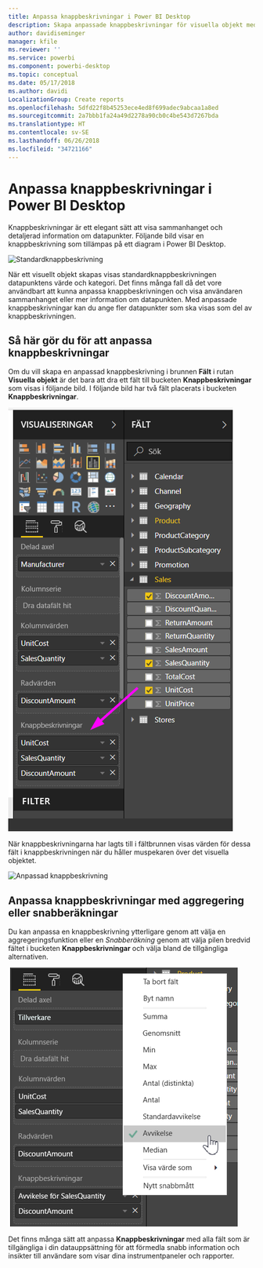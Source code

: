 ```yaml
---
title: Anpassa knappbeskrivningar i Power BI Desktop
description: Skapa anpassade knappbeskrivningar för visuella objekt med dra och släpp
author: davidiseminger
manager: kfile
ms.reviewer: ''
ms.service: powerbi
ms.component: powerbi-desktop
ms.topic: conceptual
ms.date: 05/17/2018
ms.author: davidi
LocalizationGroup: Create reports
ms.openlocfilehash: 5dfd22f8b45253ece4ed8f699adec9abcaa1a8ed
ms.sourcegitcommit: 2a7bbb1fa24a49d2278a90cb0c4be543d7267bda
ms.translationtype: HT
ms.contentlocale: sv-SE
ms.lasthandoff: 06/26/2018
ms.locfileid: "34721166"
---
```

# <a name="customizing-tooltips-in-power-bi-desktop"></a>Anpassa knappbeskrivningar i Power BI Desktop
Knappbeskrivningar är ett elegant sätt att visa sammanhanget och detaljerad information om datapunkter. Följande bild visar en knappbeskrivning som tillämpas på ett diagram i Power BI Desktop.

![Standardknappbeskrivning](media/desktop-custom-tooltips/custom-tooltips-1.png)

När ett visuellt objekt skapas visas standardknappbeskrivningen datapunktens värde och kategori. Det finns många fall då det vore användbart att kunna anpassa knappbeskrivningen och visa användaren sammanhanget eller mer information om datapunkten. Med anpassade knappbeskrivningar kan du ange fler datapunkter som ska visas som del av knappbeskrivningen.

## <a name="how-to-customize-tooltips"></a>Så här gör du för att anpassa knappbeskrivningar
Om du vill skapa en anpassad knappbeskrivning i brunnen **Fält** i rutan **Visuella objekt** är det bara att dra ett fält till bucketen **Knappbeskrivningar** som visas i följande bild. I följande bild har två fält placerats i bucketen **Knappbeskrivningar**.

![Lägga till knappbeskrivningsfält](media/desktop-custom-tooltips/custom-tooltips-2.png)

När knappbeskrivningarna har lagts till i fältbrunnen visas värden för dessa fält i knappbeskrivningen när du håller muspekaren över det visuella objektet.

![Anpassad knappbeskrivning](media/desktop-custom-tooltips/custom-tooltips-3.png)

## <a name="customizing-tooltips-with-aggregation-or-quick-calcs"></a>Anpassa knappbeskrivningar med aggregering eller snabberäkningar
Du kan anpassa en knappbeskrivning ytterligare genom att välja en aggregeringsfunktion eller en *Snabberäkning* genom att välja pilen bredvid fältet i bucketen **Knappbeskrivningar** och välja bland de tillgängliga alternativen.

![Knappbeskrivning med Snabberäkning](media/desktop-custom-tooltips/custom-tooltips-4.png)

Det finns många sätt att anpassa **Knappbeskrivningar** med alla fält som är tillgängliga i din datauppsättning för att förmedla snabb information och insikter till användare som visar dina instrumentpaneler och rapporter.

